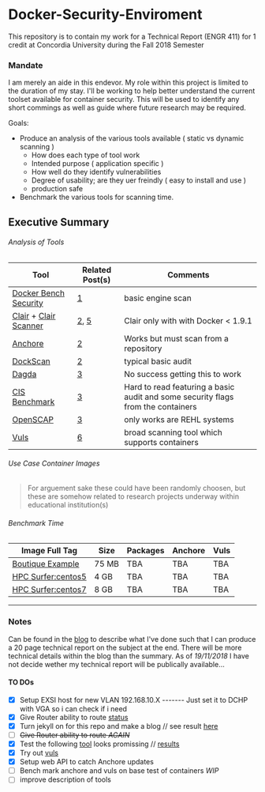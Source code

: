 # Docker-Security-Enviroment
This repository is to contain my work for a Technical Report (ENGR 411) for 1 credit at Concordia University during the Fall 2018 Semester

### Mandate
I am merely an aide in this endevor. My role within this project is limited to the duration of my stay. I'll be working to help better understand the current toolset available for container security. This will be used to identify any short commings as well as guide where future research may be required.

Goals:
- Produce an analysis of the various tools available ( static vs dynamic scanning )
  - How does each type of tool work
  - Intended purpose ( application specific )
  - How well do they identify vulnerabilities
  - Degree of usability; are they uer freindly ( easy to install and use )
  - production safe
- Benchmark the various tools for scanning time.

## Executive Summary
###### Analysis of Tools
Tool | Related Post(s) | Comments
----|----|----
[Docker Bench Security](https://github.com/docker/docker-bench-security) | [1](https://prince-chrismc.github.io/Docker-Security-Environment/2018/11/01/Post-One) | basic engine scan
[Clair](https://github.com/coreos/clair/) + [Clair Scanner](https://github.com/arminc/clair-scanner) | [2](https://prince-chrismc.github.io/Docker-Security-Environment/2018/11/02/Post-Two), [5](https://prince-chrismc.github.io/Docker-Security-Environment/2018/11/06/Post-Five) | Clair only with with Docker < 1.9.1
[Anchore](https://github.com/anchore/anchore-engine) | [2](https://prince-chrismc.github.io/Docker-Security-Environment/2018/11/02/Post-Two) | Works but must scan from a repository
[DockScan](https://github.com/kost/dockscan) | [2](https://prince-chrismc.github.io/Docker-Security-Environment/2018/11/02/Post-Two) | typical basic audit
[Dagda](https://github.com/eliasgranderubio/dagda) | [3](https://prince-chrismc.github.io/Docker-Security-Environment/2018/11/03/Post-Three) | No success getting this to work
[CIS Benchmark](https://github.com/dev-sec/cis-docker-benchmark) | [3](https://prince-chrismc.github.io/Docker-Security-Environment/2018/11/03/Post-Three) | Hard to read featuring a basic audit and some security flags from the containers
[OpenSCAP](https://github.com/OpenSCAP/openscap) | [3](https://prince-chrismc.github.io/Docker-Security-Environment/2018/11/03/Post-Three) | only works are REHL systems
[Vuls](https://github.com/future-architect/vuls) | [6](https://prince-chrismc.github.io/Docker-Security-Environment/2018/11/06/Post-Six) | broad scanning tool which supports containers

###### Use Case Container Images
> For arguement sake these could have been randomly choosen, but these are somehow related to research projects underway within educational institution(s)

###### Benchmark Time

Image Full Tag | Size | Packages | Anchore | Vuls
---------------|------|----------|---------|--------
[Boutique Example](https://hub.docker.com/r/boutiques/example1/) | 75 MB | TBA | TBA | TBA
[HPC Surfer:centos5](https://hub.docker.com/r/bigdatalabteam/hcp-prefreesurfer/) | 4 GB | TBA | TBA | TBA
[HPC Surfer:centos7](https://hub.docker.com/r/bigdatalabteam/hcp-prefreesurfer/) | 8 GB | TBA | TBA | TBA

---

### Notes
Can be found in the [blog](https://prince-chrismc.github.io/Docker-Security-Environment/blog) to describe what I've done such that I can produce a 20 page technical report on the subject at the end. There will be more technical details within the blog than the summary. As of _19/11/2018_ I have not decide wether my technical report will be publically available...

#### TO DOs
- [x] Setup EXSI host for new VLAN 192.168.10.X  ------- Just set it to DCHP with VGA so i can check if i need
- [x] Give Router ability to route [status](https://github.com/prince-chrismc/Docker-Security-Environment/issues/1)
- [x] Turn jekyll on for this repo and make a blog // see result [here](https://prince-chrismc.github.io/Docker-Security-Environment/blog)
- [ ] ~~Give Router ability to route _AGAIN_~~
- [x] Test the following [tool](https://github.com/arminc/clair-scanner) looks promissing // [results](https://prince-chrismc.github.io/Docker-Security-Environment/2018/11/06/Post-Five)
- [x] Try out [vuls](https://vuls.io/en/)
- [x] Setup web API to catch Anchore updates
- [ ] Bench mark anchore and vuls on base test of containers _WIP_
- [ ] improve description of tools

